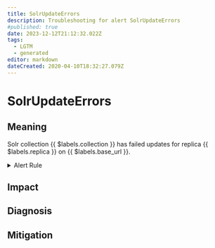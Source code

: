 ```yaml
---
title: SolrUpdateErrors
description: Troubleshooting for alert SolrUpdateErrors
#published: true
date: 2023-12-12T21:12:32.022Z
tags: 
  - LGTM
  - generated
editor: markdown
dateCreated: 2020-04-10T18:32:27.079Z
---
```


# SolrUpdateErrors

## Meaning
[//]: # "Short paragraph that explains what the alert means"
Solr collection {{ $labels.collection }} has failed updates for replica {{ $labels.replica }} on {{ $labels.base_url }}.

<details>
  <summary>Alert Rule</summary>

{{% rule "solr/solr-internal.yml" "SolrUpdateErrors" %}}

<!-- Rule when generated

```yaml
alert: SolrUpdateErrors
expr: increase(solr_metrics_core_update_handler_errors_total[1m]) > 1
for: 0m
labels:
    severity: critical
annotations:
    summary: Solr update errors (instance {{ $labels.instance }})
    description: |-
        Solr collection {{ $labels.collection }} has failed updates for replica {{ $labels.replica }} on {{ $labels.base_url }}.
          VALUE = {{ $value }}
          LABELS = {{ $labels }}
    runbook: https://github.com/srerun/prometheus-alerts/blob/main/content/runbooks/solr-internal/SolrUpdateErrors.md

```

-->

</details>


## Impact
[//]: # "What could / will happen if the alert is not addressed"



## Diagnosis
[//]: # "Steps to take to identify the cause of the problem"



## Mitigation
[//]: # "The steps necessary to resolve the alert"
